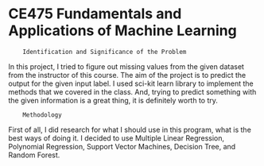 # CE475 Fundamentals and Applications of Machine Learning

        Identification and Significance of the Problem

In this project, I tried to figure out missing values from the given dataset from the
instructor of this course. The aim of the project is to predict the output for the given input
label. I used sci-kit learn library to implement the methods that we covered in the class. And,
trying to predict something with the given information is a great thing, it is definitely worth to
try.

        Methodology

First of all, I did research for what I should use in this program, what is the best ways
of doing it. I decided to use Multiple Linear Regression, Polynomial Regression, Support
Vector Machines, Decision Tree, and Random Forest.
